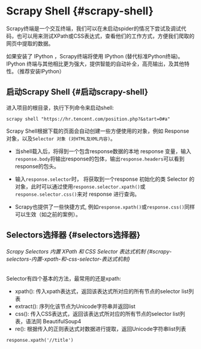 # Scrapy Shell {#scrapy-shell}

Scrapy终端是一个交互终端，我们可以在未启动spider的情况下尝试及调试代码，也可以用来测试XPath或CSS表达式，查看他们的工作方式，方便我们爬取的网页中提取的数据。

如果安装了 IPython ，Scrapy终端将使用 IPython \(替代标准Python终端\)。 IPython 终端与其他相比更为强大，提供智能的自动补全，高亮输出，及其他特性。（推荐安装IPython）

## 启动Scrapy Shell {#启动scrapy-shell}

进入项目的根目录，执行下列命令来启动shell:

```
scrapy shell "https://hr.tencent.com/position.php?&start=0#a"
```



Scrapy Shell根据下载的页面会自动创建一些方便使用的对象，例如 Response 对象，以及`Selector 对象 (对HTML及XML内容)`。

* 当shell载入后，将得到一个包含response数据的本地 response 变量，输入`response.body`将输出response的包体，输出`response.headers`可以看到response的包头。

* 输入`response.selector`时， 将获取到一个response 初始化的类 Selector 的对象，此时可以通过使用`response.selector.xpath()`或`response.selector.css()`来对 response 进行查询。

* Scrapy也提供了一些快捷方式, 例如`response.xpath()`或`response.css()`同样可以生效（如之前的案例）。

## Selectors选择器 {#selectors选择器}

###### Scrapy Selectors 内置 XPath 和 CSS Selector 表达式机制 {#scrapy-selectors-内置-xpath-和-css-selector-表达式机制}

Selector有四个基本的方法，最常用的还是xpath:

* xpath\(\): 传入xpath表达式，返回该表达式所对应的所有节点的selector list列表
* extract\(\): 序列化该节点为Unicode字符串并返回list
* css\(\): 传入CSS表达式，返回该表达式所对应的所有节点的selector list列表，语法同 BeautifulSoup4
* re\(\): 根据传入的正则表达式对数据进行提取，返回Unicode字符串list列表

```
response.xpath('//title')
```



